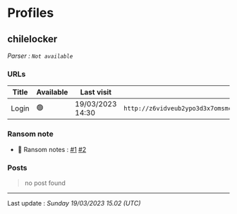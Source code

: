 # Profiles

## **chilelocker**


_Parser : `Not available`_

### URLs
| Title | Available | Last visit | fqdn | Screenshot 
|---|---|---|---|---|
| Login | 🟢 | 19/03/2023 14:30 | `http://z6vidveub2ypo3d3x7omsmcxqwxkkmvn5y3paoufyd2tt4bfbkg33kid.onion` | <a href="https://www.ransomware.live/screenshots/z6vidveub2ypo3d3x7omsmcxqwxkkmvn5y3paoufyd2tt4bfbkg33kid-onion.png" target=_blank>📸</a> | 


### Ransom note
* 📝 Ransom notes :  <a href="/ransomware_notes/chilelocker/readme_for_unlock.txt" target=_blank>#1</a>  <a href="/ransomware_notes/chilelocker/readme_for_unlock_2.txt" target=_blank>#2</a> 

### Posts

> no post found


 --- 


Last update : _Sunday 19/03/2023 15.02 (UTC)_
